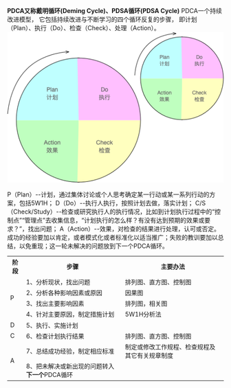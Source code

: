 
**PDCA又称戴明循环(Deming Cycle)、PDSA循环(PDSA Cycle)**
PDCA一个持续改进模型， 它包括持续改进与不断学习的四个循环反复的步骤， 即计划（Plan）、执行（Do）、检查（Check）、处理（Action）。
![interview_star](/images/pdca.png)

P（Plan）--计划，通过集体讨论或个人思考确定某一行动或某一系列行动的方案，包括5W1H；
D（Do）--执行人执行，按照计划去做，落实计划；
C/S（Check/Study）--检查或研究执行人的执行情况，比如到计划执行过程中的“控制点”“管理点”去收集信息，“计划执行的怎么样？有没有达到预期的效果或要求？”，找出问题；
A（Action）--效果，对检查的结果进行处理，认可或否定。成功的经验要加以肯定，或者模式化或者标准化以适当推广；失败的教训要加以总结，以免重现；这一轮未解决的问题放到下一个PDCA循环。

 <table>
    <tr>
        <th>阶段</th><th>步骤</th><th>主要办法</th>
    </tr>
    <tr>
        <td rowspan = 4>P</td><td>1、分析现状，找出问题</td><td>排列图、直方图、控制图</td>
    </tr>
    <tr>
        <td>2、分析各种影响因素或原因</td><td>因果图</td>
    </tr>
    <tr>
        <td>3、找出主要影响因素</td><td>排列图，相关图</td>
    </tr>
    <tr>
        <td>4、针对主要原因，制定措施计划</td><td>5W1H分析法</td>
    </tr>
    <tr>
        <td >D</td><td>5、执行、实施计划</td><td></td>
    </tr>
    <tr>
        <td >C</td><td>6、检查计划执行结果</td><td>排列图、直方图、控制图</td>
    </tr>
    <tr>
        <td rowspan = 2>A</td><td>7、总结成功经验，制定相应标准</td><td>制定或修改工作规程、检查规程及其它有关规章制度</td>
    </tr>
    <tr>
        <td>8、把未解决或新出现的问题转入<b>下一个</b>PDCA循环</td><td></td>
    </tr>
</table>